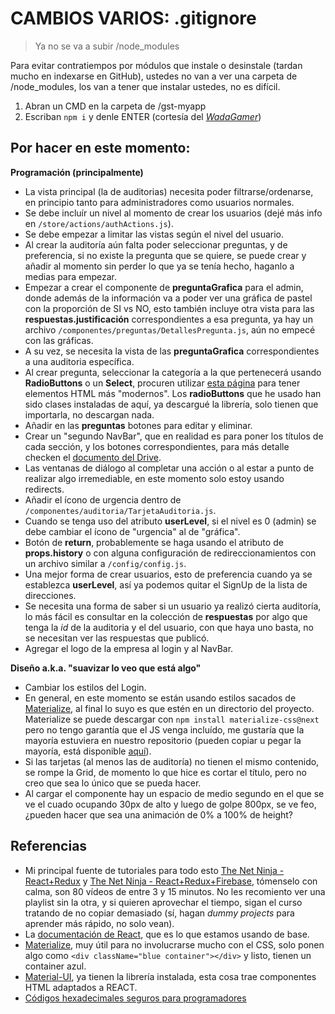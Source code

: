 # CAMBIOS VARIOS: .gitignore 

> Ya no se va a subir /node_modules

Para evitar contratiempos por módulos que instale o desinstale (tardan mucho en indexarse en GitHub), ustedes no van a ver una carpeta de /node_modules, los van a tener que instalar ustedes, no es difícil.

1. Abran un CMD en la carpeta de /gst-myapp
2. Escriban `npm i` y denle ENTER (cortesía del [*WadaGamer*](https://github.com/wadagamer))

## Por hacer en este momento:
**Programación (principalmente)**
* La vista principal (la de auditorias) necesita poder filtrarse/ordenarse, en principio tanto para administradores como usuarios normales.
* Se debe incluír un nivel al momento de crear los usuarios (dejé más info en `/store/actions/authActions.js`).
* Se debe empezar a limitar las vistas según el nivel del usuario.
* Al crear la auditoría aún falta poder seleccionar preguntas, y de preferencia, si no existe la pregunta que se quiere, se puede crear y añadir al momento sin perder lo que ya se tenía hecho, haganlo a medias para empezar.
* Empezar a crear el componente de **preguntaGrafica** para el admin, donde además de la información va a poder ver una gráfica de pastel con la proporción de SI vs NO, esto también incluye otra vista para las **respuestas.justificación** correspondientes a esa pregunta, ya hay un archivo `/componentes/preguntas/DetallesPregunta.js`, aún no empecé con las gráficas.
* A su vez, se necesita la vista de las **preguntaGrafica** correspondientes a una auditoria específica.
* Al crear pregunta, seleccionar la categoría a la que pertenecerá usando **RadioButtons** o un **Select**, procuren utilizar [esta página](material-ui.com/) para tener elementos HTML más "modernos". Los **radioButtons** que he usado han sido clases instaladas de aquí, ya descargué la librería, solo tienen que importarla, no descargan nada.
* Añadir en las **preguntas** botones para editar y eliminar.
* Crear un "segundo NavBar", que en realidad es para poner los títulos de cada sección, y los botones correspondientes, para más detalle checken el [documento del Drive](https://drive.google.com/file/d/1i8QxAv7rpu3QY9a8UCQw_CLSR4c-5Kex/view?usp=sharing).
* Las ventanas de diálogo al completar una acción o al estar a punto de realizar algo irremediable, en este momento solo estoy usando redirects.
* Añadir el ícono de urgencia dentro de `/componentes/auditoria/TarjetaAuditoria.js`.
* Cuando se tenga uso del atributo **userLevel**, si el nivel es 0 (admin) se debe cambiar el ícono de "urgencia" al de "gráfica".
* Botón de **return**, probablemente se haga usando el atributo de **props.history** o con alguna configuración de redireccionamientos con un archivo similar a `/config/config.js`.
* Una mejor forma de crear usuarios, esto de preferencia cuando ya se establezca **userLevel**, así ya podemos quitar el SignUp de la lista de direcciones.
* Se necesita una forma de saber si un usuario ya realizó cierta auditoría, lo más fácil es consultar en la colección de **respuestas** por algo que tenga la *id* de la auditoria y el del usuario, con que haya uno basta, no se necesitan ver las respuestas que publicó.
* Agregar el logo de la empresa al login y al NavBar.

**Diseño a.k.a. "suavizar lo veo que está algo"**
* Cambiar los estilos del Login.
* En general, en este momento se están usando estilos sacados de [Materialize](materializecss.com/), al final lo suyo es que estén en un directorio del proyecto. Materialize se puede descargar con `npm install materialize-css@next` pero no tengo garantía que el JS venga incluído, me gustaría que la mayoría estuviera en nuestro repositorio (pueden copiar u pegar la mayoría, está disponible [aquí](https://cdnjs.cloudflare.com/ajax/libs/materialize/1.0.0/css/materialize.min.css)).
* Si las tarjetas (al menos las de auditoría) no tienen el mismo contenido, se rompe la Grid, de momento lo que hice es cortar el título, pero no creo que sea lo único que se pueda hacer.
* Al cargar el componente hay un espacio de medio segundo en el que se ve el cuado ocupando 30px de alto y luego de golpe 800px, se ve feo, ¿pueden hacer que sea una animación de 0% a 100% de height?

## Referencias
* Mi principal fuente de tutoriales para todo esto [The Net Ninja - React+Redux](https://youtube.com/playlist?list=PL4cUxeGkcC9ij8CfkAY2RAGb-tmkNwQHG) y [The Net Ninja - React+Redux+Firebase](https://youtube.com/playlist?list=PL4cUxeGkcC9iWstfXntcj8f-dFZ4UtlN3), tómenselo con calma, son 80 vídeos de entre 3 y 15 minutos. No les recomiento ver una playlist sin la otra, y si quieren aprovechar el tiempo, sigan el curso tratando de no copiar demasiado (sí, hagan *dummy projects* para aprender más rápido, no solo vean).
* La [documentación de React](https://es.reactjs.org/docs/getting-started.html), que es lo que estamos usando de base.
* [Materialize](https://materializecss.com/), muy útil para no involucrarse mucho con el CSS, solo ponen algo como `<div className="blue container"></div>` y listo, tienen un container azul.
* [Material-UI](https://material-ui.com/es/), ya tienen la librería instalada, esta cosa trae componentes HTML adaptados a REACT.
* [Códigos hexadecimales seguros para programadores](https://htmlcolorcodes.com/color-chart/)
